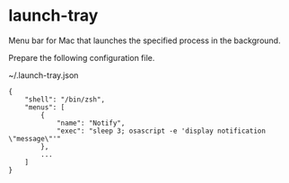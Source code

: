 # launch-tray

Menu bar for Mac that launches the specified process in the background.

Prepare the following configuration file.

~/.launch-tray.json

```
{
    "shell": "/bin/zsh",
    "menus": [
        {
            "name": "Notify",
            "exec": "sleep 3; osascript -e 'display notification \"message\"'"
        },
        ...
    ]
}
```
